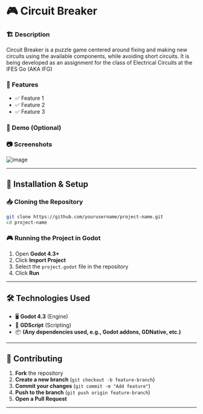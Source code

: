 # 🎮 Circuit Breaker

### 🏗️ Description  
Circuit Breaker is a puzzle game centered around fixing and making new circuits using the available components, while avoiding short circuits. It is being developed as an assignment for the class of Electrical Circuits at the IFES Go (AKA IFG)

### 🚀 Features  
- ✅ Feature 1  
- ✅ Feature 2  
- ✅ Feature 3  

### 🎥 Demo (Optional)  
 

### 📷 Screenshots  
 ![image](https://github.com/user-attachments/assets/0098eb9b-09f5-48c7-b1be-cfa333238ae8)

---

## 🔧 Installation & Setup  

### 📥 Cloning the Repository  
```sh
git clone https://github.com/yourusername/project-name.git
cd project-name
```

### 🎮 Running the Project in Godot  
1. Open **Godot 4.3+**  
2. Click **Import Project**  
3. Select the `project.godot` file in the repository  
4. Click **Run**  

---

## 🛠️ Technologies Used  
- 🖥️ **Godot 4.3** (Engine)  
- 🎨 **GDScript** (Scripting)  
- 📦 **(Any dependencies used, e.g., Godot addons, GDNative, etc.)**  

---

## 🤝 Contributing  
1. **Fork** the repository  
2. **Create a new branch** (`git checkout -b feature-branch`)  
3. **Commit your changes** (`git commit -m "Add feature"`)  
4. **Push to the branch** (`git push origin feature-branch`)  
5. **Open a Pull Request**  

---
